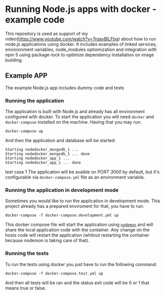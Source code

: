 # Running Node.js apps with docker - example code

This repository is used as support of my video(https://www.youtube.com/watch?v=7rqavBlLFbg) about how to run node.js applications using docker. It includes examples of linked services, envioronment variables, node_modules optiomization and integration with npm 5 using package-lock to optimize dependency installation on image building.


## Example APP
The example Node.js app includes dummy code and tests

### Running the application

The application is built with Node.js and already has all environment configured with docker. To start the application you will need `docker` and `docker-compose` installed on the machine. Having that you may run:

```shell
docker-compose up
```

And then the application and database will be started:

```shell
Starting nodedocker_mongodb_1 ...
Starting nodedocker_mongodb_1 ... done
Starting nodedocker_app_1 ...
Starting nodedocker_app_1 ... done
```
test case 1
The application will be avaible on *PORT 3000* by default, but it's configurable via `docker-compose.yml` file as an environment variable.

### Running the application in development mode

Sometimes you would like to run the application in development mode. This project already has a prepared enviroment for that, you have to run:

```shell
docker-compose -f docker-compose.development.yml up
```

This docker compose file will start the application using [`nodemon`](https://github.com/remy/nodemon) and will share the local application code with the container. Any change on the hosts code will restart the application (whitout restarting the container because nodemon is taking care of that).

### Running the tests

To run the tests using docker you just have to run the following command:

```shell
docker-compose -f docker-compose.test.yml up
```

And then all tests will be ran and the status exit code will be 0 or 1 that means true or false.
